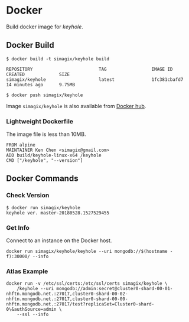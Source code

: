 # Docker
Build docker image for *keyhole*.

## Docker Build

```
$ docker build -t simagix/keyhole build

REPOSITORY                         TAG                 IMAGE ID            CREATED             SIZE
simagix/keyhole                    latest              1fc381cbafd7        14 minutes ago      9.75MB

$ docker push simagix/keyhole
```

Image `simagix/keyhole` is also available from [Docker hub](https://hub.docker.com/).

### Lightweight Dockerfile
The image file is less than 10MB.

```
FROM alpine
MAINTAINER Ken Chen <simagix@gmail.com>
ADD build/keyhole-linux-x64 /keyhole
CMD ["/keyhole", "--version"]
```

## Docker Commands
### Check Version

```
$ docker run simagix/keyhole
keyhole ver. master-20180528.1527529455
```

### Get Info
Connect to an instance on the Docker host.

```
docker run simagix/keyhole/keyhole --uri mongodb://$(hostname -f):30000/ --info
```

### Atlas Example
```
docker run -v /etc/ssl/certs:/etc/ssl/certs simagix/keyhole \
    /keyhole --uri mongodb://admin:secret@cluster0-shard-00-01-nhftn.mongodb.net.:27017,cluster0-shard-00-02-nhftn.mongodb.net.:27017,cluster0-shard-00-00-nhftn.mongodb.net.:27017/test?replicaSet=Cluster0-shard-0\&authSource=admin \
    --ssl --info
```

